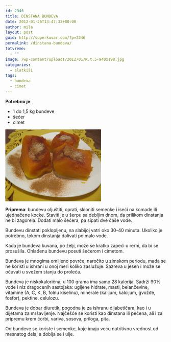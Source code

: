 ```yaml
---
id: 2346
title: DINSTANA BUNDEVA
date: 2012-01-26T13:47:33+00:00
author: mila
layout: post
guid: http://superkuvar.com/?p=2346
permalink: /dinstana-bundeva/
totvreme:
  - ""
image: /wp-content/uploads/2012/01/K.t.5-940x198.jpg
categories:
  - slatkiši
tags:
  - bundeva
  - cimet
---
```

**Potrebno je**:

  * 1 do 1,5 kg bundeve
  * šećer
  * cimet

<img class="alignnone size-medium wp-image-2347" title="K.t.5" src="/wp-content/uploads/2012/01/K.t.5-1024x768.jpg" alt="" width="300" height="225" /> 

**Priprema**: bundevu oljuštiti, oprati, skloniti semenke i iseći na komade ili ujednačene kocke. Staviti je u šerpu sa debljim dnom, da prilikom dinstanja ne bi zagorela. Dodati malo šećera, pa sipati dve čaše vode.

Bundevu dinstati poklopljenu, na slabijoj vatri oko 30-40 minuta. Ukoliko je potrebno, tokom dinstanja dolivati po malo vode.

Kada je bundeva kuvana, po želji, može se kratko zapeći u rerni, da bi se prosušila. Ohlađenu bundevu posuti šećerom i cimetom.

Bundeva je mnogima omiljeno povrće, naročito u zimskom periodu, mada se ne koristi u ishrani u onoj meri koliko zaslužuje. Sazreva u jesen i može se očuvati u svežem stanju do proleća.

Bundeva je niskokalorična, u 100 grama ima samo 28 kalorija. Sadrži 90% vode i niz dragocenih sastojaka: ugljene hidrate, masti, belančevine, vitamine (A, C, K, B, folnu kiselinu), minerale (kalijum, kalcijum, gvožđe, fosfor), pektine, celulozu.

Bundeva je dobar diuretik, pogodna je za ishranu dijabetičara, kao i u dijetama za mršavljenje. Najčešće se koristi kao dinstana ili pečena, ali i za pripremu krem čorbi, variva, sosova, priloga, pita.

Od bundeve se koriste i semenke, koje imaju veću nutritivnu vrednost od mesnatog dela, a dobija se i ulje.

&nbsp;